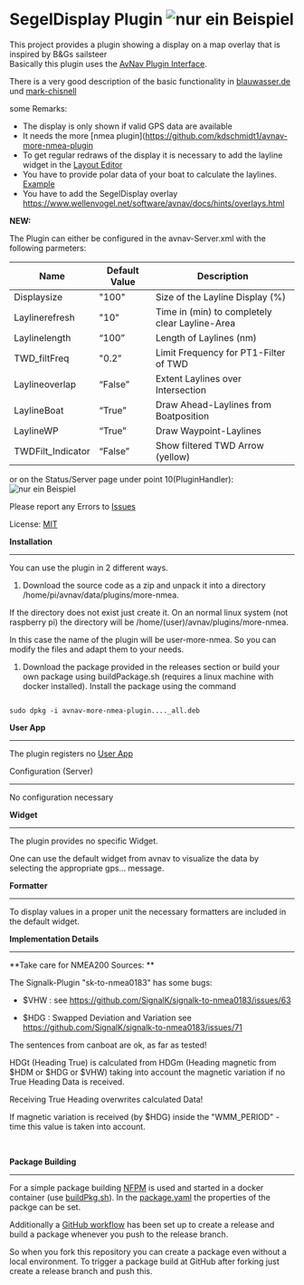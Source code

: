 **SegelDisplay Plugin**
![nur ein Beispiel](https://github.com/kdschmidt1/SegelDisplay/blob/c3503c50ce09bfc21681f1f1e58452fd98255a73/Images/avn1.png "Beispielbild")
===========================



This project provides a plugin showing a display on a map overlay that is inspired by B&Gs sailsteer  
Basically this plugin uses the [AvNav Plugin Interface](https://www.wellenvogel.net/software/avnav/docs/hints/plugins.html?lang=en).

There is a very good description of the basic functionality in [blauwasser.de](https://www.blauwasser.de/navigation/app-sailsteer-bandg) und [mark-chisnell](https://www.bandg.com/de-de/blog/sailsteer-with-mark-chisnell/)
 
 
some Remarks:
*  The display is only shown if valid GPS data are available
*  It needs the more [nmea plugin](https://github.com/kdschmidt1/avnav-more-nmea-plugin
*  To get regular redraws of the display it is necessary to add the layline widget in the [Layout Editor](https://www.wellenvogel.net/software/avnav/docs/hints/layouts.html#h2:WidgetDialog)
*  You have to provide polar data of your boat to calculate the laylines. [Example](https://github.com/kdschmidt1/SegelDisplay/blob/ca78fc300035ab487aa4f75d74a83fe40c814be1/SegelDisplay/polare.xml)
*  You have to add the SegelDisplay overlay https://www.wellenvogel.net/software/avnav/docs/hints/overlays.html

**NEW:**  

The Plugin can either be configured in the avnav-Server.xml with the following parmeters:

| Name | Default Value | Description |
| --- | --- | --- |
| Displaysize| "100" | Size of the Layline Display (%) |
| Laylinerefresh | "10" | Time in (min) to completely clear Layline-Area |
| Laylinelength | “100” | Length of Laylines (nm) |
| TWD_filtFreq | "0.2” | Limit Frequency for PT1-Filter of TWD |
| Laylineoverlap | “False” | Extent Laylines over Intersection |
| LaylineBoat | “True” | Draw Ahead-Laylines from Boatposition |
| LaylineWP | “True” | Draw Waypoint-Laylines |
| TWDFilt_Indicator | “False” | Show filtered TWD Arrow (yellow) |

or on the Status/Server page under point 10(PluginHandler):
![nur ein Beispiel](https://github.com/kdschmidt1/SegelDisplay/blob/ea65410604be75307a485cd68e3691d6f8c494a5/Images/EditHandler%20vom%202022-04-14%2010-11-23.png "Beispielbild")


Please report any Errors to [Issues](https://github.com/kdschmidt1/avnav-more-nmea-plugin/issues)

License: [MIT](LICENSE.md)





**Installation**

------------

You can use the plugin in 2 different ways.

1. Download the source code as a zip and unpack it into a directory /home/pi/avnav/data/plugins/more-nmea.

 If the directory does not exist just create it. On an normal linux system (not raspberry pi) the directory will be /home/(user)/avnav/plugins/more-nmea.

 In this case the name of the plugin will be user-more-nmea. So you can modify the files and adapt them to your needs.



1. Download the package provided in the releases section or build your own package using buildPackage.sh (requires a linux machine with docker installed). Install the package using the command

 ```

 sudo dpkg -i avnav-more-nmea-plugin...._all.deb

 ```



**User App**

--------

The plugin registers no [User App](https://www.wellenvogel.net/software/avnav/docs/userdoc/addonconfigpage.html?lang=en#h1:ConfigurationofUserApps)



Configuration (Server)

-------------

No configuration necessary





**Widget**

------

The plugin provides no specific Widget.

One can use the default widget from avnav to visualize the data by selecting the appropriate gps... message.



**Formatter**

---------

To display values in a proper unit the necessary formatters are included in the default widget.





**Implementation Details**

----------------------





**Take care for NMEA200 Sources: **

The Signalk-Plugin "sk-to-nmea0183" has some bugs:

- $VHW : see <https://github.com/SignalK/signalk-to-nmea0183/issues/63>

- $HDG : Swapped Deviation and Variation see <https://github.com/SignalK/signalk-to-nmea0183/issues/71>

The sentences from canboat are ok, as far as tested!



HDGt (Heading True) is calculated from HDGm (Heading magnetic from $HDM or $HDG or $VHW) taking into account the magnetic variation if no True Heading Data is received.

Receiving True Heading overwrites calculated Data!

If magnetic variation is received (by $HDG) inside the "WMM_PERIOD" -time this value is taken into account.

             



**Package Building**

----------------

For a simple package building [NFPM](https://nfpm.goreleaser.com/) is used and started in a docker container (use [buildPkg.sh](buildPkg.sh)). In the [package.yaml](package.yaml) the properties of the packge can be set.



Additionally a [GitHub workflow](.github/workflows/createPackage.yml) has been set up to create a release and build a package whenever you push to the release branch.

So when you fork this repository you can create a package even without a local environment.
To trigger a package build at GitHub after forking just create a release branch and push this.
